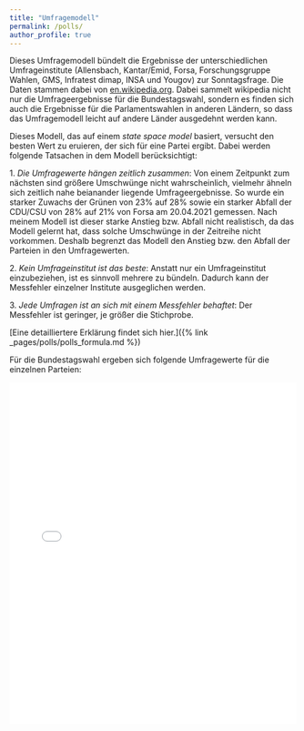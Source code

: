 ```yaml
---
title: "Umfragemodell"
permalink: /polls/
author_profile: true
---
```


Dieses Umfragemodell bündelt die Ergebnisse der unterschiedlichen Umfrageinstitute (Allensbach, Kantar/Emid, Forsa, Forschungsgruppe Wahlen, GMS, Infratest dimap, INSA und Yougov) zur Sonntagsfrage. Die Daten stammen dabei von [en.wikipedia.org](https://en.wikipedia.org/wiki/Opinion_polling_for_the_2021_German_federal_election). Dabei sammelt wikipedia nicht nur die Umfrageergebnisse für die Bundestagswahl, sondern es finden sich auch die Ergebnisse für die Parlamentswahlen in anderen Ländern, so dass das Umfragemodell leicht auf andere Länder ausgedehnt werden kann.

Dieses Modell, das auf einem  *state space model* basiert, versucht den besten Wert zu eruieren, der sich für eine Partei ergibt. Dabei werden folgende Tatsachen in dem Modell berücksichtigt:

1\. *Die Umfragewerte hängen zeitlich zusammen*: Von einem Zeitpunkt zum nächsten sind größere Umschwünge nicht wahrscheinlich, vielmehr ähneln sich zeitlich nahe beianander liegende Umfrageergebnisse. So wurde ein starker Zuwachs der Grünen von 23% auf 28% sowie ein starker Abfall der CDU/CSU von 28% auf 21% von Forsa am 20.04.2021 gemessen. Nach meinem Modell ist dieser starke Anstieg bzw. Abfall nicht realistisch, da das Modell gelernt hat, dass solche Umschwünge in der Zeitreihe nicht vorkommen. Deshalb begrenzt das Modell den Anstieg bzw. den Abfall der Parteien in den Umfragewerten.

2\. *Kein Umfrageinstitut ist das beste*: Anstatt nur ein Umfrageinstitut einzubeziehen, ist es sinnvoll mehrere zu bündeln. Dadurch kann der Messfehler einzelner Institute ausgeglichen werden.

3\. *Jede Umfragen ist an sich mit einem Messfehler behaftet*: Der Messfehler ist geringer, je größer die Stichprobe.

[Eine detailliertere Erklärung findet sich hier.]({% link _pages/polls/polls_formula.md %})


Für die Bundestagswahl ergeben sich folgende Umfragewerte für die einzelnen Parteien:

<iframe src="/plots/polls.html" height="600px" width="100%" style="border:none;">

</iframe>
